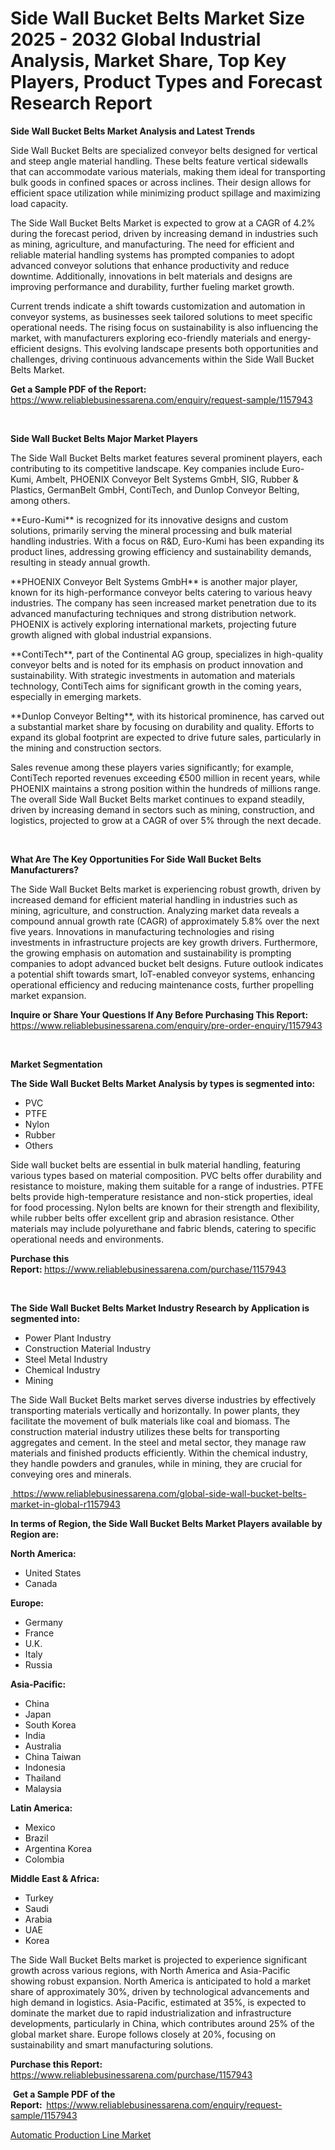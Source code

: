<p><h1>Side Wall Bucket Belts Market Size 2025 - 2032 Global Industrial Analysis, Market Share, Top Key Players, Product Types and Forecast Research Report</h1></p><p><strong>Side Wall Bucket Belts Market Analysis and Latest Trends</strong></p>
<p><p>Side Wall Bucket Belts are specialized conveyor belts designed for vertical and steep angle material handling. These belts feature vertical sidewalls that can accommodate various materials, making them ideal for transporting bulk goods in confined spaces or across inclines. Their design allows for efficient space utilization while minimizing product spillage and maximizing load capacity.</p><p>The Side Wall Bucket Belts Market is expected to grow at a CAGR of 4.2% during the forecast period, driven by increasing demand in industries such as mining, agriculture, and manufacturing. The need for efficient and reliable material handling systems has prompted companies to adopt advanced conveyor solutions that enhance productivity and reduce downtime. Additionally, innovations in belt materials and designs are improving performance and durability, further fueling market growth.</p><p>Current trends indicate a shift towards customization and automation in conveyor systems, as businesses seek tailored solutions to meet specific operational needs. The rising focus on sustainability is also influencing the market, with manufacturers exploring eco-friendly materials and energy-efficient designs. This evolving landscape presents both opportunities and challenges, driving continuous advancements within the Side Wall Bucket Belts Market.</p></p>
<p><strong>Get a Sample PDF of the Report:&nbsp;</strong> <a href="https://www.reliablebusinessarena.com/enquiry/request-sample/1157943?utm_campaign=2033&utm_medium=2&utm_source=Github&utm_content=ia&utm_term=11042025&utm_id=side-wall-bucket-belts">https://www.reliablebusinessarena.com/enquiry/request-sample/1157943</a></p>
<p>&nbsp;</p>
<p><strong>Side Wall Bucket Belts Major Market Players</strong></p>
<p><p>The Side Wall Bucket Belts market features several prominent players, each contributing to its competitive landscape. Key companies include Euro-Kumi, Ambelt, PHOENIX Conveyor Belt Systems GmbH, SIG, Rubber & Plastics, GermanBelt GmbH, ContiTech, and Dunlop Conveyor Belting, among others.</p><p>**Euro-Kumi** is recognized for its innovative designs and custom solutions, primarily serving the mineral processing and bulk material handling industries. With a focus on R&D, Euro-Kumi has been expanding its product lines, addressing growing efficiency and sustainability demands, resulting in steady annual growth.</p><p>**PHOENIX Conveyor Belt Systems GmbH** is another major player, known for its high-performance conveyor belts catering to various heavy industries. The company has seen increased market penetration due to its advanced manufacturing techniques and strong distribution network. PHOENIX is actively exploring international markets, projecting future growth aligned with global industrial expansions.</p><p>**ContiTech**, part of the Continental AG group, specializes in high-quality conveyor belts and is noted for its emphasis on product innovation and sustainability. With strategic investments in automation and materials technology, ContiTech aims for significant growth in the coming years, especially in emerging markets.</p><p>**Dunlop Conveyor Belting**, with its historical prominence, has carved out a substantial market share by focusing on durability and quality. Efforts to expand its global footprint are expected to drive future sales, particularly in the mining and construction sectors.</p><p>Sales revenue among these players varies significantly; for example, ContiTech reported revenues exceeding €500 million in recent years, while PHOENIX maintains a strong position within the hundreds of millions range. The overall Side Wall Bucket Belts market continues to expand steadily, driven by increasing demand in sectors such as mining, construction, and logistics, projected to grow at a CAGR of over 5% through the next decade.</p></p>
<p>&nbsp;</p>
<p><strong>What Are The Key Opportunities For Side Wall Bucket Belts Manufacturers?</strong></p>
<p><p>The Side Wall Bucket Belts market is experiencing robust growth, driven by increased demand for efficient material handling in industries such as mining, agriculture, and construction. Analyzing market data reveals a compound annual growth rate (CAGR) of approximately 5.8% over the next five years. Innovations in manufacturing technologies and rising investments in infrastructure projects are key growth drivers. Furthermore, the growing emphasis on automation and sustainability is prompting companies to adopt advanced bucket belt designs. Future outlook indicates a potential shift towards smart, IoT-enabled conveyor systems, enhancing operational efficiency and reducing maintenance costs, further propelling market expansion.</p></p>
<p><strong>Inquire or Share Your Questions If Any Before Purchasing This Report:</strong> <a href="https://www.reliablebusinessarena.com/enquiry/pre-order-enquiry/1157943?utm_campaign=2033&utm_medium=2&utm_source=Github&utm_content=ia&utm_term=11042025&utm_id=side-wall-bucket-belts">https://www.reliablebusinessarena.com/enquiry/pre-order-enquiry/1157943</a></p>
<p>&nbsp;</p>
<p><strong>Market Segmentation</strong></p>
<p><strong>The Side Wall Bucket Belts Market Analysis by types is segmented into:</strong></p>
<p><ul><li>PVC</li><li>PTFE</li><li>Nylon</li><li>Rubber</li><li>Others</li></ul></p>
<p><p>Side wall bucket belts are essential in bulk material handling, featuring various types based on material composition. PVC belts offer durability and resistance to moisture, making them suitable for a range of industries. PTFE belts provide high-temperature resistance and non-stick properties, ideal for food processing. Nylon belts are known for their strength and flexibility, while rubber belts offer excellent grip and abrasion resistance. Other materials may include polyurethane and fabric blends, catering to specific operational needs and environments.</p></p>
<p><strong>Purchase this Report:&nbsp;</strong><a href="https://www.reliablebusinessarena.com/purchase/1157943?utm_campaign=2033&utm_medium=2&utm_source=Github&utm_content=ia&utm_term=11042025&utm_id=side-wall-bucket-belts">https://www.reliablebusinessarena.com/purchase/1157943</a></p>
<p>&nbsp;</p>
<p><strong>The Side Wall Bucket Belts Market Industry Research by Application is segmented into:</strong></p>
<p><ul><li>Power Plant Industry</li><li>Construction Material Industry</li><li>Steel Metal Industry</li><li>Chemical Industry</li><li>Mining</li></ul></p>
<p><p>The Side Wall Bucket Belts market serves diverse industries by effectively transporting materials vertically and horizontally. In power plants, they facilitate the movement of bulk materials like coal and biomass. The construction material industry utilizes these belts for transporting aggregates and cement. In the steel and metal sector, they manage raw materials and finished products efficiently. Within the chemical industry, they handle powders and granules, while in mining, they are crucial for conveying ores and minerals.</p></p>
<p><a href="https://www.reliablebusinessarena.com/global-side-wall-bucket-belts-market-in-global-r1157943?utm_campaign=2033&utm_medium=2&utm_source=Github&utm_content=ia&utm_term=11042025&utm_id=side-wall-bucket-belts">&nbsp;https://www.reliablebusinessarena.com/global-side-wall-bucket-belts-market-in-global-r1157943</a></p>
<p><strong>In terms of Region, the Side Wall Bucket Belts Market Players available by Region are:</strong></p>
<p>
    <p> <strong> North America: </strong>
        <ul>
            <li>United States</li>
            <li>Canada</li>
        </ul>
        </p> 
    <p> <strong> Europe: </strong>
        <ul>
            <li>Germany</li>
            <li>France</li>
            <li>U.K.</li>
            <li>Italy</li>
            <li>Russia</li>
        </ul>
        </p> 
    <p> <strong> Asia-Pacific: </strong>
        <ul>
            <li>China</li>
            <li>Japan</li>
            <li>South Korea</li>
            <li>India</li>
            <li>Australia</li>
            <li>China Taiwan</li>
            <li>Indonesia</li>
            <li>Thailand</li>
            <li>Malaysia</li>
        </ul>
        </p> 
    <p> <strong> Latin America: </strong>
        <ul>
            <li>Mexico</li>
            <li>Brazil</li>
            <li>Argentina Korea</li>
            <li>Colombia</li>
        </ul>
        </p> 
    <p> <strong> Middle East & Africa: </strong>
        <ul>
            <li>Turkey</li>
            <li>Saudi</li>
            <li>Arabia</li>
            <li>UAE</li>
            <li>Korea</li>
        </ul>
    </p>
    </p>
<p><p>The Side Wall Bucket Belts market is projected to experience significant growth across various regions, with North America and Asia-Pacific showing robust expansion. North America is anticipated to hold a market share of approximately 30%, driven by technological advancements and high demand in logistics. Asia-Pacific, estimated at 35%, is expected to dominate the market due to rapid industrialization and infrastructure developments, particularly in China, which contributes around 25% of the global market share. Europe follows closely at 20%, focusing on sustainability and smart manufacturing solutions.</p></p>
<p><strong>Purchase this Report: </strong><a href="https://www.reliablebusinessarena.com/purchase/1157943?utm_campaign=2033&utm_medium=2&utm_source=Github&utm_content=ia&utm_term=11042025&utm_id=side-wall-bucket-belts">https://www.reliablebusinessarena.com/purchase/1157943</a></p>
<p>&nbsp;<strong>Get a Sample PDF of the Report:&nbsp;&nbsp;</strong><a href="https://www.reliablebusinessarena.com/enquiry/request-sample/1157943?utm_campaign=2033&utm_medium=2&utm_source=Github&utm_content=ia&utm_term=11042025&utm_id=side-wall-bucket-belts">https://www.reliablebusinessarena.com/enquiry/request-sample/1157943</a></p>
<p><strong></strong></p>
<p><p><a href="https://github.com/sapsaidamary/Market-Research-Report-List-1/blob/main/automatic-production-line-market.md?utm_campaign=2033&utm_medium=2&utm_source=Github&utm_content=ia&utm_term=11042025&utm_id=side-wall-bucket-belts">Automatic Production Line Market</a></p></p>